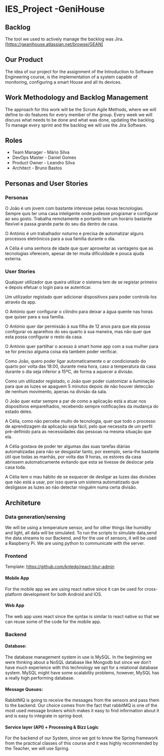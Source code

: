 # IES_Project -GeniHouse

## Backlog

The tool we used to actively manage the backlog was Jira. [https://geanihouse.atlassian.net/browse/GEAN]

## Our Product

The idea of our project for the assignment of the Introduction to Software Engineering course, is the implementation of a system capable of monitoring, configuring a smart House and all its devices.  

## Work  Methodology and Backlog Management

The approach for this work will be the Scrum Agile Methods, where we will define to-do features for every member of the group. Every week we will discuss what needs to be done  and what was done, updating the backlog. To manage every sprint and the backlog we will use the Jira Software.


## Roles

- Team Manager - Mário Silva
- DevOps Master - Daniel Gomes
- Product Owner - Leandro Silva
- Architect - Bruno Bastos



## Personas and  User Stories

### Personas

O João é um jovem com bastante interesse pelas novas tecnologias. Sempre quis ter uma casa inteligente onde pudesse programar e configurar ao seu gosto. Trabalha remotamente e portanto tem um horário bastante flexível e passa grande parte do seu dia dentro de casa. 

O António é um trabalhador noturno e precisa de automatizar alguns processos eletrônicos para a sua família durante o dia.

A Célia é uma senhora de idade que quer aproveitar as vantagens que as tecnologias oferecem, apesar de ter muita dificuldade e pouca ajuda externa.



### User Stories

Qualquer utilizador que queira utilizar o sistema tem de se registar primeiro e depois efetuar o login para se autenticar.

Um utilizador registado quer adicionar dispositivos para poder controlá-los através da app.

O António quer configurar o cilindro para deixar a água quente nas horas que quiser para a sua família.

O António quer dar permissão à sua filha de 12 anos para que ela possa configurar os aparelhos do  seu quarto à sua maneira, mas não quer que esta possa configurar o resto da casa.

O António quer partilhar o acesso à smart home app com a sua mulher para se for preciso alguma coisa ela também poder verificar.

Como João, quero poder ligar automaticamente o ar condicionado do quarto por volta das 18:00, durante meia hora, caso a temperatura da casa durante o dia seja inferior a 15ºC, de forma a aquecer a divisão. 

Como um utilizador registado, o João quer poder customizar a iluminação para que as luzes se apaguem 5 minutos depois de não houver detecção de nenhum movimento, apenas na divisão da sala.

O João quer estar sempre a par de como a aplicação está a atuar nos dispositivos emparelhados, recebendo sempre notificações da mudança do estado deles.

A Célia, como não percebe muito de tecnologia, quer que todo o processo de aprendizagem da aplicação seja fácil, pelo que necessita de um perfil pré-definido para as necessidades das pessoas na mesma situação que ela.

A Célia gostava de poder ter algumas das suas tarefas diárias automatizadas para não se desgastar tanto, por exemplo, seria-lhe bastante útil que todas as manhãs, por volta das 9 horas, os estores da casa abrissem automaticamente evitando que esta se tivesse de deslocar pela casa toda.

A Célia tem o mau hábito de se esquecer de desligar as luzes das divisões que não está a usar, por isso queria um sistema automatizado que desligasse as luzes ao não detectar ninguém numa certa divisão.



## Architeture



### Data generation/sensing

We will be using a temperature sensor, and for other things like humidity and light, all data will be simulated. To run the scripts to simulate data,send the data streams to our Backend, and for the use of sensors, it will be used a Raspberry Pi. We are using python to communicate with the server. 

### Frontend

Template: https://github.com/knledg/react-blur-admin

#### Mobile App

For the mobile app we are using react native since it can be used for cross-platform development for both Android and IOS. 

#### Web App

The web app uses react since the syntax is similar to react native so that we can reuse some of the code for the mobile app.

### Backend

#### Database:

The database management system in use is MySQL. In the beginning we were thinking about a NoSQL database like Mongodb but since we don’t have much experience with this technology we opt for a relational database system. MySQL might have some scalability problems, however, MySQL has a really high performing database.

#### Message Queues:

RabbitMQ is going to receive the messages from the sensors and pass them to the backend. Our choice comes from the fact that rabbitMQ is one of the most used message brokers which makes it easy to find information about it and is easy to integrate in spring-boot.

#### Service layer (API) + Processing & Bizz Logic

For the backend of our System, since we got to know the Spring framework from the practical classes of this course and it was highly recommended by the Teacher, we will use Spring.
